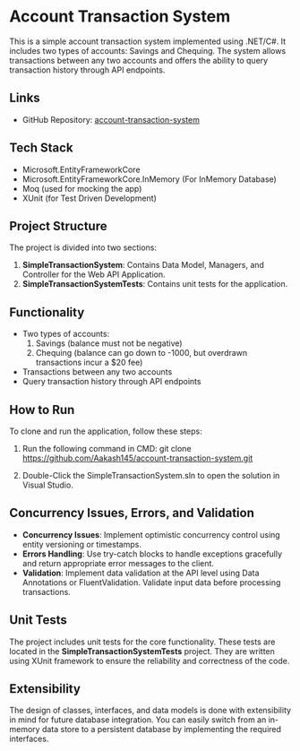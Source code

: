 # Account Transaction System

This is a simple account transaction system implemented using .NET/C#. It includes two types of accounts: Savings and Chequing. The system allows transactions between any two accounts and offers the ability to query transaction history through API endpoints.

## Links

- GitHub Repository: [account-transaction-system](https://github.com/Aakash145/account-transaction-system)

## Tech Stack

- Microsoft.EntityFrameworkCore
- Microsoft.EntityFrameworkCore.InMemory (For InMemory Database)
- Moq (used for mocking the app)
- XUnit (for Test Driven Development)

## Project Structure

The project is divided into two sections:

1. **SimpleTransactionSystem**: Contains Data Model, Managers, and Controller for the Web API Application.
2. **SimpleTransactionSystemTests**: Contains unit tests for the application.

## Functionality

- Two types of accounts:
  1. Savings (balance must not be negative)
  2. Chequing (balance can go down to -1000, but overdrawn transactions incur a $20 fee)
- Transactions between any two accounts
- Query transaction history through API endpoints

## How to Run

To clone and run the application, follow these steps:

1. Run the following command in CMD: git clone https://github.com/Aakash145/account-transaction-system.git
   
2. Double-Click the SimpleTransactionSystem.sln to open the solution in Visual Studio.

## Concurrency Issues, Errors, and Validation

- **Concurrency Issues**: Implement optimistic concurrency control using entity versioning or timestamps.
- **Errors Handling**: Use try-catch blocks to handle exceptions gracefully and return appropriate error messages to the client.
- **Validation**: Implement data validation at the API level using Data Annotations or FluentValidation. Validate input data before processing transactions.

## Unit Tests

The project includes unit tests for the core functionality. These tests are located in the **SimpleTransactionSystemTests** project. They are written using XUnit framework to ensure the reliability and correctness of the code.

## Extensibility

The design of classes, interfaces, and data models is done with extensibility in mind for future database integration. You can easily switch from an in-memory data store to a persistent database by implementing the required interfaces.


